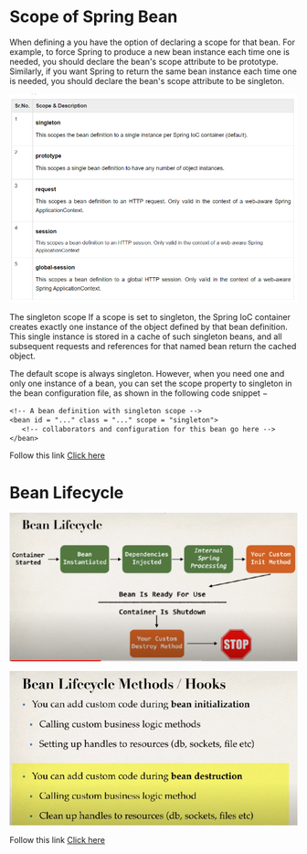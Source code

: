 # Scope of Spring Bean

When defining a <bean> you have the option of declaring a scope for that bean. For example, to force Spring to produce a new bean instance each time one is needed, you should declare the bean's scope attribute to be prototype. Similarly, if you want Spring to return the same bean instance each time one is needed, you should declare the bean's scope attribute to be singleton.



![img.png](img.png)

The singleton scope
If a scope is set to singleton, the Spring IoC container creates exactly one instance of the object defined by that bean definition. This single instance is stored in a cache of such singleton beans, and all subsequent requests and references for that named bean return the cached object.

The default scope is always singleton. However, when you need one and only one instance of a bean, you can set the scope property to singleton in the bean configuration file, as shown in the following code snippet −

```
<!-- A bean definition with singleton scope -->
<bean id = "..." class = "..." scope = "singleton">
   <!-- collaborators and configuration for this bean go here -->
</bean>
```

Follow this link [Click here](https://www.tutorialspoint.com/spring/spring_bean_scopes.htm#)


# Bean Lifecycle

![img_1.png](img_1.png)

![img_3.png](img_3.png)

Follow this link [Click here](https://www.tutorialspoint.com/spring/spring_bean_life_cycle.htm#:~:text=The%20init%2Dmethod%20attribute%20specifies,is%20removed%20from%20the%20container.)